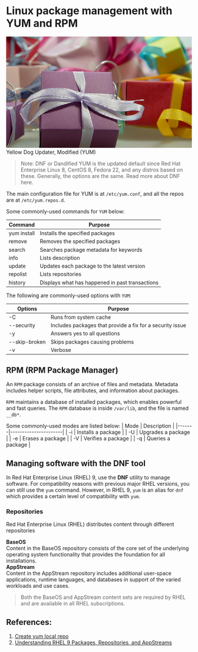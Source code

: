 # Linux package management with YUM and RPM

![image](../images/yum_rpm.jpeg)
Yellow Dog Updater, Modified (YUM)
> Note: DNF or Dandified YUM is the updated default since Red Hat Enterprise Linux 8, CentOS 8, Fedora 22, and any distros based on these. Generally, the options are the same. Read more about DNF here.

The main configuration file for YUM is at `/etc/yum.conf`, and all the repos are at `/etc/yum.repos.d`.

 Some commonly-used commands for `YUM` below:

| Command   | Purpose                                       |
|-----------|-----------------------------------------------|
| yum install | Installs the specified packages              |
| remove    | Removes the specified packages                |
| search    | Searches package metadata for keywords        |
| info      | Lists description                             |
| update    | Updates each package to the latest version   |
| repolist  | Lists repositories                            |
| history   | Displays what has happened in past transactions |

The following are commonly-used options with `YUM`:

| Options       | Purpose                                           |
|---------------|---------------------------------------------------|
| -C            | Runs from system cache                            |
| --security    | Includes packages that provide a fix for a security issue |
| -y            | Answers yes to all questions                      |
| --skip-broken | Skips packages causing problems                   |
| -v            | Verbose                                           |


## RPM (RPM Package Manager)
An `RPM` package consists of an archive of files and metadata. Metadata includes helper scripts, file attributes, and information about packages.

`RPM` maintains a database of installed packages, which enables powerful and fast queries. The `RPM` database is inside `/var/lib`, and the file is named `__db*`.


Some commonly-used modes are listed below:
| Mode  | Description          |
|-------|----------------------|
| -i    | Installs a package   |
| -U    | Upgrades a package   |
| -e    | Erases a package     |
| -V    | Verifies a package   |
| -q    | Queries a package    |

## Managing software with the DNF tool

In Red Hat Enterprise Linux (RHEL) 9, use the **DNF** utility to manage software. For compatibility reasons with previous major RHEL versions, you can still use the `yum` command. However, in RHEL 9, `yum` is an alias for `dnf` which provides a certain level of compatibility with `yum`.



### Repositories
Red Hat Enterprise Linux (RHEL) distributes content through different repositories

**BaseOS**  
Content in the BaseOS repository consists of the core set of the underlying operating system functionality that provides the foundation for all installations.  
 **AppStream**  
 Content in the AppStream repository includes additional user-space applications, runtime languages, and databases in support of the varied workloads and use cases.
> Both the BaseOS and AppStream content sets are required by RHEL and are available in all RHEL subscriptions.




## References: 
1. [Create yum local repo](https://rpmdeb.com/devops-articles/how-to-create-local-yum-repository/)
2. [Understanding RHEL 9 Packages, Repositories, and AppStreams](https://www.answertopia.com/rhel/understanding-rhel-packages-repositories-and-appstreams/)

